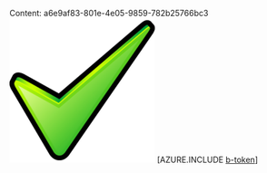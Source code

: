 Content: a6e9af83-801e-4e05-9859-782b25766bc3![image](ebf465e6-dc67-494e-b6d7-90cfcb665cff.png)
[AZURE.INCLUDE [b-token](76575d47-3184-42f8-a154-59a72dcfa448.md)]

